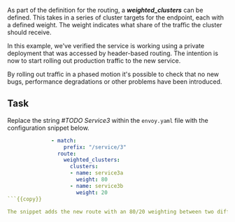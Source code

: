 As part of the definition for the routing, a ***weighted_clusters*** can be defined. This takes in a series of cluster targets for the endpoint, each with a defined weight. The weight indicates what share of the traffic the cluster should receive.

In this example, we've verified the service is working using a private deployment that was accessed by header-based routing. The intention is now to start rolling out production traffic to the new service.

By rolling out traffic in a phased motion it's possible to check that no new bugs, performance degradations or other problems have been introduced.

## Task

Replace the string _#TODO Service3_ within the `envoy.yaml` file with the configuration snippet below.

```yaml
              - match:
                  prefix: "/service/3"
                route:
                  weighted_clusters:
                    clusters:
                    - name: service3a
                      weight: 80
                    - name: service3b
                      weight: 20
```{{copy}}

The snippet adds the new route with an 80/20 weighting between two different clusters. Within the configuration, the clusters for **service3a** and **service3b** have already been defined. The results should be responses indicating a V2 from `curl 172.18.0.6`{{execute}} and V3 response from `curl 172.18.0.7`{{execute}}.